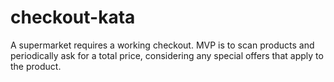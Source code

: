 # checkout-kata
A supermarket requires a working checkout. MVP is to scan products and periodically ask for a total price, considering any special offers that apply to the product.
